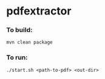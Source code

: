 # pdfextractor
### To build: 
`mvn clean package`

### To run: 
`./start.sh <path-to-pdf> <out-dir>`
